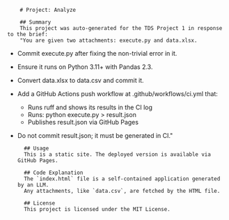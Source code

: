 
        # Project: Analyze

        ## Summary
        This project was auto-generated for the TDS Project 1 in response to the brief:
        "You are given two attachments: execute.py and data.xlsx.

- Commit execute.py after fixing the non-trivial error in it.
- Ensure it runs on Python 3.11+ with Pandas 2.3.
- Convert data.xlsx to data.csv and commit it.
- Add a GitHub Actions push workflow at .github/workflows/ci.yml that:
  - Runs ruff and shows its results in the CI log
  - Runs: python execute.py > result.json
  - Publishes result.json via GitHub Pages
- Do not commit result.json; it must be generated in CI."

        ## Usage
        This is a static site. The deployed version is available via GitHub Pages.

        ## Code Explanation
        The `index.html` file is a self-contained application generated by an LLM. 
        Any attachments, like `data.csv`, are fetched by the HTML file.

        ## License
        This project is licensed under the MIT License.
        